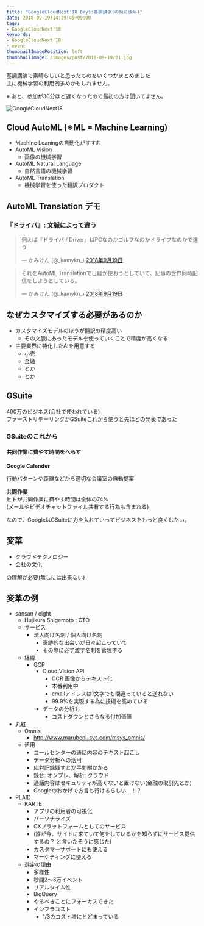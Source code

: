 ```yaml
---
title: "GoogleCloudNext'18 Day1:基調講演(の特に後半)"
date: 2018-09-19T14:39:49+09:00
tags:
- GoogleCloudNext'18
keywords:
- GoogleCloudNext'18
- event
thumbnailImagePosition: left
thumbnailImage: /images/post/2018-09-19/01.jpg
---
```


基調講演で素晴らしいと思ったものをいくつかまとめました  
主に機械学習の利用例多めかもしれません。


<!--more-->

※ あと、参加が30分ほど遅くなったので最初の方は聞いてません。

![GoogleCloudNext18](/images/post/2018-09-19/01.jpg "GoogleCloudNext18")

## Cloud AutoML (※ML = Machine Learning)
- Machine Leaningの自動化がすすむ
- AutoML Vision
    - 画像の機械学習
- AutoML Natural Language
  - 自然言語の機械学習
- AutoML Translation
  - 機械学習を使った翻訳プロダクト

## AutoML Translation デモ
### 『ドライバ』: 文脈によって違う
 <blockquote class="twitter-tweet" data-lang="ja"><p lang="ja" dir="ltr">例えば『ドライバ / Driver』はPCなのかゴルフなのかドライブなのかで違う</p>&mdash; かみけん (@_kamykn_) <a href="https://twitter.com/_kamykn_/status/1042232477920555009?ref_src=twsrc%5Etfw">2018年9月19日</a></blockquote>
<script async src="https://platform.twitter.com/widgets.js" charset="utf-8"></script>

<blockquote class="twitter-tweet" data-lang="ja"><p lang="ja" dir="ltr">それをAutoML Translationで日経が使おうとしていて、記事の世界同時配信をしようとしている。</p>&mdash; かみけん (@_kamykn_) <a href="https://twitter.com/_kamykn_/status/1042233150724685824?ref_src=twsrc%5Etfw">2018年9月19日</a></blockquote>
<script async src="https://platform.twitter.com/widgets.js" charset="utf-8"></script>

## なぜカスタマイズする必要があるのか
- カスタマイズモデルのほうが翻訳の精度高い
  - その文脈にあったモデルを使っていくことで精度が高くなる
- 主要業界に特化したAIを用意する
  - 小売
  - 金融
  - とか
  - とか

## GSuite

400万のビジネス(会社で使われている)  
ファーストリテーリングがGSuiteこれから使うと先ほどの発表であった  

### GSuiteのこれから
#### 共同作業に費やす時間をへらす
**Google Calender**  

行動パターンや距離などから適切な会議室の自動提案  

**共同作業**  
ヒトが共同作業に費やす時間は全体の74%  
(メールやビデオチャットファイル共有する行為も含まれる)  

なので、GoogleはGSuiteに力を入れていってビジネスをもっと良くしたい。  

## 変革
- クラウドテクノロジー
- 会社の文化

の理解が必要(無しには出来ない)

## 変革の例
- sansan / eight
    - Hujikura Shigemoto : CTO
    - サービス
   	    - 法人向け名刺 / 個人向け名刺
            - 奇跡的な出会いが日々起こっていて
            - その際に必ず渡す名刺を管理する
   - 経緯
   	    - GCP
            - Cloud Vision API
                - OCR 画像からテキスト化
                - 本番利用中
                - emailアドレスは1文字でも間違っていると送れない
                - 99.9%を実現する為に技術を高めている
           - データの分析も
                - コストダウンとさらなる付加価値
- 丸紅
    - Omnis
        - http://www.marubeni-sys.com/msys_omnis/
    - 活用
        - コールセンターの通話内容のテキスト起こし
        - データ分析への活用
        - 応対記録残すとか手間暇かかる
        - 録音: オンプレ、解析: クラウド
        - 通話内容はセキュリティが高くないと置けない(金融の取引先とか)
        - Googleのおかげで方言も行けるらしい…！？
- PLAID
    - KARTE
        - アプリの利用者の可視化
        - パーソナライズ
        - CXプラットフォームとしてのサービス
        - (誰が今、サイトに来ていて何をしているかを知らずにサービス提供するの？ と言いたそうに感じた)
        - カスタマーサポートにも使える
        - マーケティングに使える
    - 選定の理由
        - 多様性
        - 秒間2〜3万イベント
        - リアルタイム性
        - BigQuery
        - やるべきことにフォーカスできた
        - インフラコスト
            - 1/3のコスト増にとどまっている

